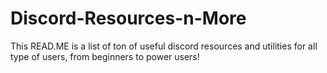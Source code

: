# Discord-Resources-n-More
This READ.ME is a list of ton of useful discord resources and utilities for all type of users, from beginners to power users!

